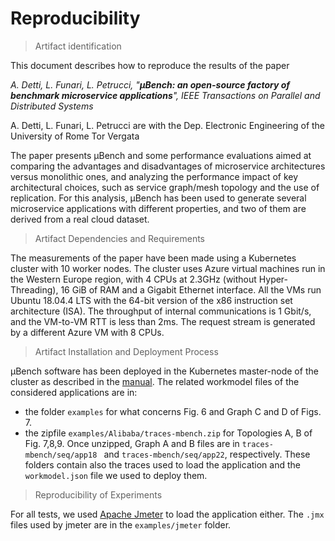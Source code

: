 # Reproducibility

> Artifact identification

This document describes how to reproduce the results of the paper 

*A. Detti, L. Funari, L. Petrucci, "**µBench: an open-source factory of benchmark microservice applications**", IEEE Transactions on Parallel and Distributed Systems*

A. Detti, L. Funari, L. Petrucci are with the Dep. Electronic Engineering of the University of Rome Tor Vergata

The paper presents µBench and some performance evaluations aimed at comparing the advantages and disadvantages of microservice architectures versus monolithic ones, and analyzing the performance impact of key architectural choices, such as service graph/mesh topology and the use of replication. For this analysis, µBench has been used to generate several microservice applications with different properties, and two of them are derived from a real cloud dataset.

> Artifact Dependencies and Requirements

The measurements of the paper have been made using a Kubernetes cluster with 10 worker nodes. The cluster uses Azure virtual machines run in the Western Europe region, with 4 CPUs at 2.3GHz (without Hyper-Threading), 16 GiB of RAM and a Gigabit Ethernet interface. All the VMs run Ubuntu 18.04.4 LTS with the 64-bit version of the x86 instruction set architecture (ISA). The throughput of internal communications is 1 Gbit/s, and the VM-to-VM RTT is less than 2ms. The request stream is generated by a different Azure VM with 8 CPUs.

> Artifact Installation and Deployment Process
 
µBench software has been deployed in the Kubernetes master-node of the cluster as described in the [manual](Manual.md/#µbench-in-the-host). The related workmodel files of the considered applications are in:
- the folder `examples` for what concerns Fig. 6 and Graph C and D of Figs. 7. 
- the zipfile `examples/Alibaba/traces-mbench.zip` for Topologies A, B of Fig. 7,8,9. Once unzipped, Graph A and B files are in `traces-mbench/seq/app18 ` and `traces-mbench/seq/app22`, respectively. These folders contain also the traces used to load the application and the `workmodel.json` file we used to deploy them.

> Reproducibility of Experiments

For all tests, we used [Apache Jmeter](https://jmeter.apache.org/) to load the application either. The `.jmx` files used by jmeter are in the `examples/jmeter` folder.